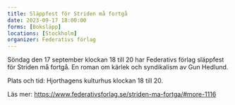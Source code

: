 ```yaml
---
title: Släppfest för Striden må fortgå
date: 2023-09-17 18:00:00
forms: [Boksläpp]
locations: [Stockholm]
organizer: Federativs förlag
---
```

Söndag den 17 september klockan 18 till 20 har Federativs förlag släppfest för Striden må fortgå. En roman om kärlek och syndikalism av Gun Hedlund.

Plats och tid: Hjorthagens kulturhus klockan 18 till 20. 

Läs mer: https://www.federativsforlag.se/striden-ma-fortga/#more-1116